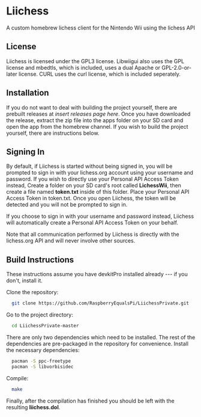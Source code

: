 
# Liichess

A custom homebrew lichess client for the Nintendo Wii using the lichess API


## License

Liichess is licensed under the GPL3 license. Libwiigui also uses the GPL license and mbedtls, which is included, uses a dual Apache or GPL-2.0-or-later license. CURL uses the curl license, which is included seperately.

## Installation

If you do not want to deal with building the project yourself, there are prebuilt releases at _insert releases page here_. Once you have downloaded the release, extract the zip file into the apps folder on your SD card and open the app from the homebrew channel. If you wish to build the project yourself, there are instructions below.
    
## Signing In

By default, if Liichess is started without being signed in, you will be prompted to sign in with your lichess.org account using your username and password. If you wish to directly use your Personal API Access Token instead, Create a folder on your SD card's root called **LichessWii**, then create a file named **token.txt** inside of this folder. Place your Personal API Access Token in token.txt. Once you open Liichess, the token will be detected and you will not be prompted to sign in.

If you choose to sign in with your username and password instead, Liichess will automatically create a Personal API Access Token on your behalf.

Note that all communication performed by Liichess is directly with the lichess.org API and will never involve other sources.

## Build Instructions

These instructions assume you have devkitPro installed already --- if you don't, install it.

Clone the repository:

```bash
  git clone https://github.com/RaspberryEqualsPi/LiichessPrivate.git
```

Go to the project directory:

```bash
  cd LiichessPrivate-master
```

There are only two dependencies which need to be installed. The rest of the dependencies are pre-packaged in the repository for convenience. Install the necessary dependencies:

```bash
  pacman -S ppc-freetype
  pacman -S libvorbisidec
```

Compile:

```bash
  make
```

Finally, after the compilation has finished you should be left with the resulting **liichess.dol**.

